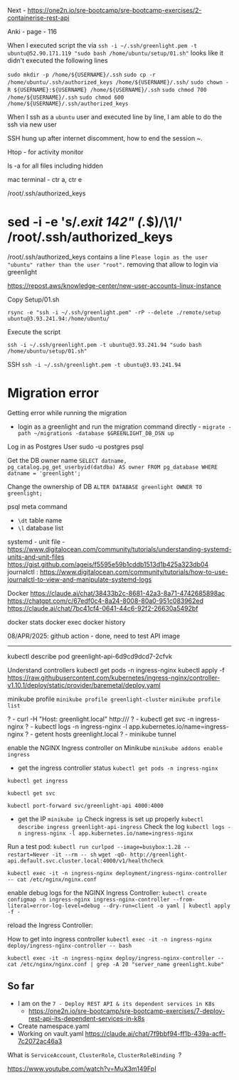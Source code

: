
Next - https://one2n.io/sre-bootcamp/sre-bootcamp-exercises/2-containerise-rest-api

Anki - page - 116


When I executed script the via `ssh -i ~/.ssh/greenlight.pem -t ubuntu@52.90.171.119 "sudo bash /home/ubuntu/setup/01.sh"` looks like it didn't executed the following lines 


`sudo mkdir -p /home/${USERNAME}/.ssh`
`sudo cp -r /home/ubuntu/.ssh/authorized_keys /home/${USERNAME}/.ssh/`
`sudo chown -R ${USERNAME}:${USERNAME} /home/${USERNAME}/.ssh`
`sudo chmod 700 /home/${USERNAME}/.ssh`
`sudo chmod 600 /home/${USERNAME}/.ssh/authorized_keys`

When I ssh as a `ubuntu` user and executed line by line, I am able to do the ssh via new user

SSH hung up after internet discomment, how to end the session 
~.

Htop - for activity monitor 

ls -a for all files including hidden

mac terminal  - ctr a, ctr e

/root/.ssh/authorized_keys

# sed -i -e 's/.*exit 142" \(.*$\)/\1/' /root/.ssh/authorized_keys

/root/.ssh/authorized_keys contains a line `Please login as the user "ubuntu" rather than the user "root".` removing that allow to login via greenlight


https://repost.aws/knowledge-center/new-user-accounts-linux-instance


Copy Setup/01.sh

`rsync -e "ssh -i ~/.ssh/greenlight.pem" -rP --delete ./remote/setup ubuntu@3.93.241.94:/home/ubuntu/`

Execute the script

`ssh -i ~/.ssh/greenlight.pem -t ubuntu@3.93.241.94 "sudo bash /home/ubuntu/setup/01.sh"`

SSH
`ssh -i ~/.ssh/greenlight.pem -t ubuntu@3.93.241.94`





# Migration error
Getting error while running the migration 
- login as a greenlight and run the migration command directly  - `migrate -path ~/migrations -database $GREENLIGHT_DB_DSN up`

Log in as Postgres User
sudo -u postgres psql

Get the DB owner name 
`SELECT datname, pg_catalog.pg_get_userbyid(datdba) AS owner FROM pg_database WHERE datname = 'greenlight';`

Change the ownership of DB
`ALTER DATABASE greenlight OWNER TO greenlight;`

psql meta command 
- `\dt` table name
- `\l` database list


systemd - 
unit file - https://www.digitalocean.com/community/tutorials/understanding-systemd-units-and-unit-files
https://gist.github.com/ageis/f5595e59b1cddb1513d1b425a323db04
journalctl : https://www.digitalocean.com/community/tutorials/how-to-use-journalctl-to-view-and-manipulate-systemd-logs



Docker 
https://claude.ai/chat/38433b2c-8681-42a3-8a71-4742685898ac
https://chatgpt.com/c/67edf0c4-8a24-8008-80a0-951c083962ed
https://claude.ai/chat/7bc41cf4-0641-44c6-92f2-26630a5492bf

docker stats
docker exec
docker history <image>


08/APR/2025: github action  - done, need to test API image


----


 kubectl describe pod greenlight-api-6d9cd9dcd7-2cfvk

 Understand controllers
 kubectl get pods -n ingress-nginx
 kubectl apply -f https://raw.githubusercontent.com/kubernetes/ingress-nginx/controller-v1.10.1/deploy/static/provider/baremetal/deploy.yaml

minikube profile
`minikube profile greenlight-cluster`
`minikube profile list`

? - curl -H "Host: greenlight.local" http://<Ingress-Controller-IP>/
? - kubectl get svc -n ingress-nginx
? - kubectl logs -n ingress-nginx -l app.kubernetes.io/name=ingress-nginx
? - getent hosts greenlight.local
? - minikube tunnel

enable the NGINX Ingress controller on Minikube
`minikube addons enable ingress`
- get the ingress controller status
  `kubectl get pods -n ingress-nginx`

`kubectl get ingress`

`kubectl get svc`

`kubectl port-forward svc/greenlight-api 4000:4000`

- get the IP
 `minikube ip`
Check ingress is set up properly
`kubectl describe ingress greenlight-api-ingress`
Check the log
`kubectl logs -n ingress-nginx -l app.kubernetes.io/name=ingress-nginx`

Run a test pod:
`kubectl run curlpod --image=busybox:1.28 --restart=Never -it --rm -- sh`
`wget -qO- http://greenlight-api.default.svc.cluster.local:4000/v1/healthcheck`

`kubectl exec -it -n ingress-nginx deployment/ingress-nginx-controller -- cat /etc/nginx/nginx.conf`

enable debug logs for the NGINX Ingress Controller:
`kubectl create configmap -n ingress-nginx ingress-nginx-controller --from-literal=error-log-level=debug --dry-run=client -o yaml | kubectl apply -f -`

reload the Ingress Controller:


How to get into ingress controller 
`kubectl exec -it -n ingress-nginx deploy/ingress-nginx-controller -- bash`

`kubectl exec -it -n ingress-nginx deploy/ingress-nginx-controller -- cat /etc/nginx/nginx.conf | grep -A 20 "server_name greenlight.kube"`

So far 
-----

 - I am on the `7 - Deploy REST API & its dependent services in K8s`
   - https://one2n.io/sre-bootcamp/sre-bootcamp-exercises/7-deploy-rest-api-its-dependent-services-in-k8s
 - Create namespace.yaml
 - Working on vault.yaml
https://claude.ai/chat/7f9bbf94-ff1b-439a-acff-7c2072ac46a3

What is `ServiceAccount`, `ClusterRole`, `ClusterRoleBinding `?

https://www.youtube.com/watch?v=MuX3m149FpI
